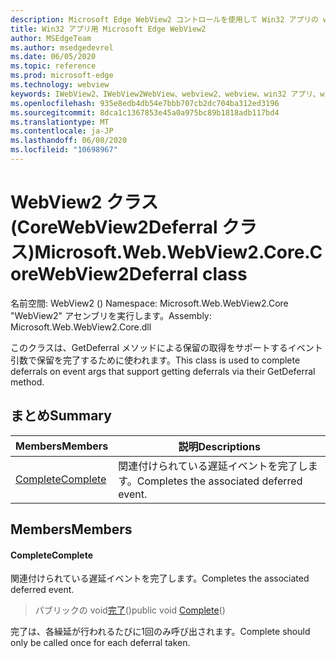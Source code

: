 ```yaml
---
description: Microsoft Edge WebView2 コントロールを使用して Win32 アプリの web コンテンツをホストする
title: Win32 アプリ用 Microsoft Edge WebView2
author: MSEdgeTeam
ms.author: msedgedevrel
ms.date: 06/05/2020
ms.topic: reference
ms.prod: microsoft-edge
ms.technology: webview
keywords: IWebView2、IWebView2WebView、webview2、webview、win32 アプリ、win32、edge、ICoreWebView2、ICoreWebView2Controller、browser control、edge html
ms.openlocfilehash: 935e8edb4db54e7bbb707cb2dc704ba312ed3196
ms.sourcegitcommit: 8dca1c1367853e45a0a975bc89b1818adb117bd4
ms.translationtype: MT
ms.contentlocale: ja-JP
ms.lasthandoff: 06/08/2020
ms.locfileid: "10698967"
---
```

# <span data-ttu-id="a79b9-104">WebView2 クラス (CoreWebView2Deferral クラス)</span><span class="sxs-lookup"><span data-stu-id="a79b9-104">Microsoft.Web.WebView2.Core.CoreWebView2Deferral class</span></span> 

<span data-ttu-id="a79b9-105">名前空間: WebView2 () </span><span class="sxs-lookup"><span data-stu-id="a79b9-105">Namespace: Microsoft.Web.WebView2.Core</span></span>\
<span data-ttu-id="a79b9-106">"WebView2" アセンブリを実行します。</span><span class="sxs-lookup"><span data-stu-id="a79b9-106">Assembly: Microsoft.Web.WebView2.Core.dll</span></span>

<span data-ttu-id="a79b9-107">このクラスは、GetDeferral メソッドによる保留の取得をサポートするイベント引数で保留を完了するために使われます。</span><span class="sxs-lookup"><span data-stu-id="a79b9-107">This class is used to complete deferrals on event args that support getting deferrals via their GetDeferral method.</span></span>

## <span data-ttu-id="a79b9-108">まとめ</span><span class="sxs-lookup"><span data-stu-id="a79b9-108">Summary</span></span>

 <span data-ttu-id="a79b9-109">Members</span><span class="sxs-lookup"><span data-stu-id="a79b9-109">Members</span></span>                        | <span data-ttu-id="a79b9-110">説明</span><span class="sxs-lookup"><span data-stu-id="a79b9-110">Descriptions</span></span>
--------------------------------|---------------------------------------------
[<span data-ttu-id="a79b9-111">Complete</span><span class="sxs-lookup"><span data-stu-id="a79b9-111">Complete</span></span>](#complete) | <span data-ttu-id="a79b9-112">関連付けられている遅延イベントを完了します。</span><span class="sxs-lookup"><span data-stu-id="a79b9-112">Completes the associated deferred event.</span></span>

## <span data-ttu-id="a79b9-113">Members</span><span class="sxs-lookup"><span data-stu-id="a79b9-113">Members</span></span>

#### <span data-ttu-id="a79b9-114">Complete</span><span class="sxs-lookup"><span data-stu-id="a79b9-114">Complete</span></span> 

<span data-ttu-id="a79b9-115">関連付けられている遅延イベントを完了します。</span><span class="sxs-lookup"><span data-stu-id="a79b9-115">Completes the associated deferred event.</span></span>

> <span data-ttu-id="a79b9-116">パブリックの void[完了](#complete)()</span><span class="sxs-lookup"><span data-stu-id="a79b9-116">public void [Complete](#complete)()</span></span>

<span data-ttu-id="a79b9-117">完了は、各繰延が行われるたびに1回のみ呼び出されます。</span><span class="sxs-lookup"><span data-stu-id="a79b9-117">Complete should only be called once for each deferral taken.</span></span>

